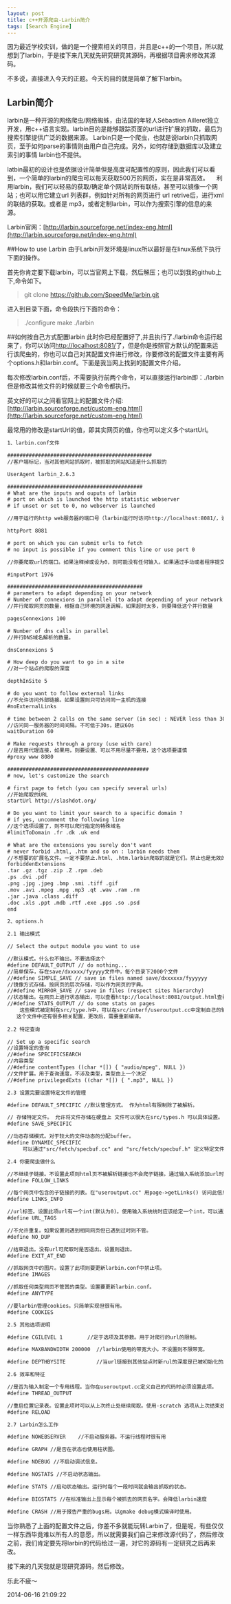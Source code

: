 ```yaml
---
layout: post 
title: c++开源爬虫-Larbin简介
tags: [Search Engine]
---
```

因为最近学校实训，做的是一个搜索相关的项目，并且是c++的一个项目，所以就想到了larbin，于是接下来几天就先研究研究其源码，再根据项目需求修改其源码。

不多说，直接进入今天的正题。今天的目的就是简单了解下larbin。

## Larbin简介
   larbin是一种开源的网络爬虫/网络蜘蛛，由法国的年轻人Sébastien Ailleret独立开发，用c++语言实现。larbin目的是能够跟踪页面的url进行扩展的抓取，最后为搜索引擎提供广泛的数据来源。 Larbin只是一个爬虫，也就是说larbin只抓取网页，至于如何parse的事情则由用户自己完成。另外，如何存储到数据库以及建立索引的事情 larbin也不提供。 　

   latbin最初的设计也是依据设计简单但是高度可配置性的原则，因此我们可以看到，一个简单的larbin的爬虫可以每天获取500万的网页，实在是非常高效。 　利用larbin，我们可以轻易的获取/确定单个网站的所有联结，甚至可以镜像一个网站；也可以用它建立url 列表群，例如针对所有的网页进行 url retrive后，进行xml的联结的获取。或者是 mp3，或者定制larbin，可以作为搜索引擎的信息的来源。
   
Larbin官网：[http://larbin.sourceforge.net/index-eng.html](http://larbin.sourceforge.net/index-eng.html)
   
##How to use Larbin
由于Larbin开发环境是linux所以最好是在linux系统下执行下面的操作。

首先你肯定要下载larbin，可以当官网上下载，然后解压；也可以到我的github上下,命令如下。

> git clone https://github.com/SpeedMe/larbin.git

进入到目录下面，命令段执行下面的命令：

> ./configure
> make
> ./larbin

##如何按自己方式配置larbin
此时你已经配置好了,并且执行了./larbin命令运行起来了，你可以访问[http://localhost:8081/](http://localhost:8081/)了，但是你是按照官方默认的配置来运行该爬虫的，你也可以自己对其配置文件进行修改，你要修改的配置文件主要有两个options.h和larbin.conf。下面是我当网上找到的配置文件介绍。

每次修改larbin.conf后，不需要执行前两个命令，可以直接运行larbin即：./larbin
但是修改其他文件的时候就要三个命令都执行。

英文好的可以之间看官网上的配置文件介绍:[http://larbin.sourceforge.net/custom-eng.html](http://larbin.sourceforge.net/custom-eng.html)

最常用的修改是startUrl的值，即其实网页的值，你也可以定义多个startUrl。

```html
1、larbin.conf文件

###############################################
//客户端标记，当对其他网站抓取时，被抓取的网站知道是什么抓取的

UserAgent larbin_2.6.3

############################################
# What are the inputs and ouputs of larbin
# port on which is launched the http statistic webserver
# if unset or set to 0, no webserver is launched

//用于运行的http web服务器的端口号（larbin运行时访问http://localhost:8081/，设置为http_port 8081）.如果将端口设为0，则不会启动web服务器。通过这个可以查看爬行结果。

httpPort 8081

# port on which you can submit urls to fetch
# no input is possible if you comment this line or use port 0

//你要爬取url的端口。如果注释掉或设为0，则可能没有任何输入。如果通过手动或者程序提交爬取的//urls，则必须练就到计算机的TCP端口1976,即设为:inputPort 1976,可以添加爬行的url。

#inputPort 1976

############################################
# parameters to adapt depending on your network
# Number of connexions in parallel (to adapt depending of your network speed)
//并行爬取网页的数量，根据自己环境的网速调解，如果超时太多，则要降低这个并行数量

pagesConnexions 100

# Number of dns calls in parallel
//并行DNS域名解析的数量。

dnsConnexions 5

# How deep do you want to go in a site
//对一个站点的爬取的深度

depthInSite 5

# do you want to follow external links
//不允许访问外部链接。如果设置则只可访问同一主机的连接
#noExternalLinks

# time between 2 calls on the same server (in sec) : NEVER less than 30
//访问同一服务器的时间间隔。不可低于30s，建议60s
waitDuration 60

# Make requests through a proxy (use with care)
//是否用代理连接，如果用，则要设置、可以不用尽量不要用，这个选项要谨慎
#proxy www 8080

##############################################
# now, let's customize the search

# first page to fetch (you can specify several urls)
//开始爬取的URL
startUrl http://slashdot.org/

# Do you want to limit your search to a specific domain ?
# if yes, uncomment the following line
//这个选项设置了，则不可以爬行指定的特殊域名
#limitToDomain .fr .dk .uk end

# What are the extensions you surely don't want
# never forbid .html, .htm and so on : larbin needs them
//不想要的扩展名文件。一定不要禁止.html、.htm.larbin爬取的就是它们。禁止也是无效的
forbiddenExtensions
.tar .gz .tgz .zip .Z .rpm .deb
.ps .dvi .pdf
.png .jpg .jpeg .bmp .smi .tiff .gif
.mov .avi .mpeg .mpg .mp3 .qt .wav .ram .rm
.jar .java .class .diff
.doc .xls .ppt .mdb .rtf .exe .pps .so .psd
end

2、options.h

2.1 输出模式

// Select the output module you want to use

//默认模式。什么也不输出，不要选择这个
#define DEFAULT_OUTPUT // do nothing...
//简单保存，存在save/dxxxxx/fyyyyy文件中，每个目录下2000个文件
//#define SIMPLE_SAVE // save in files named save/dxxxxxx/fyyyyyy
//镜像方式存储。按网页的层次存储，可以作为网页的字典。
//#define MIRROR_SAVE // save in files (respect sites hierarchy)
//状态输出。在网页上进行状态输出，可以查看http://localhost:8081/output.html查看结果
//#define STATS_OUTPUT // do some stats on pages
    这些模式被定制在src/type.h中，可以在src/interf/useroutput.cc中定制自己的输出模式。
   这个文件中还有很多相关配置，更改后，需要重新编译。
  
2.2 特定查询

// Set up a specific search
//设置特定的查询
//#define SPECIFICSEARCH
//内容类型
//#define contentTypes ((char *[]) { "audio/mpeg", NULL })
//文件扩展。用于查询速度，不涉及类型，类型由上一个决定
//#define privilegedExts ((char *[]) { ".mp3", NULL })

2.3 设置完要设置特定文件的管理

#define DEFAULT_SPECIFIC //默认管理方式。 作为html有限制除了被解析。

// 存储特定文件。 允许将文件存储在硬盘上 文件可以很大在src/types.h 可以具体设置。
#define SAVE_SPECIFIC 

//动态存储模式。对于较大的文件动态的分配buffer。
#define DYNAMIC_SPECIFIC 
     可以通过"src/fetch/specbuf.cc" and "src/fetch/specbuf.h" 定义特定文件的管理方式。

2.4 你要爬虫做什么

//不继续子链接。不设置此项则html页不被解析链接也不会爬子链接。通过输入系统添加url时很有用
#define FOLLOW_LINKS

//每个网页中包含的子链接的列表。在"useroutput.cc" 用page->getLinks() 访问此信息。
#define LINKS_INFO 

//url标签。设置此项url有一个int(默认为0)。使用输入系统统时应该给定一个int。可以通过其获取u//rl。可以重定向。
#define URL_TAGS

//不允许重复。如果设置则遇到相同网页但已遇到过时则不管。
#define NO_DUP

//结束退出。没有url可爬取时是否退出。设置则退出。
#define EXIT_AT_END 

//抓取网页中的图片。设置了此项则要更新larbin.conf中禁止项。
#define IMAGES

//抓取任何类型网页不管其的类型。设置要更新larbin.conf。
#define ANYTYPE

//要larbin管理cookies。只简单实现但很有用。
#define COOKIES

2.5 其他选项说明

#define CGILEVEL 1        //定于选项及其参数。用于对爬行的url的限制。

#define MAXBANDWIDTH 200000  //larbin使用的带宽大小。不设置则不限带宽。

#define DEPTHBYSITE          //当url链接到其他站点时新rul的深度是已被初始化的。

2.6 效率和特征

//是否为输入制定一个专用线程。当你在useroutput.cc定义自己的代码时必须设置此项。
#define THREAD_OUTPUT

//重启位置记录表。设置此项时可以从上次终止处继续爬取。使用-scratch 选项从上次结束处重启。
#define RELOAD

2.7 Larbin怎么工作

#define NOWEBSERVER    //不启动服务器。不运行线程时很有用

#define GRAPH //是否在状态也使用柱状图。

#define NDEBUG //不启动调试信息。

#define NOSTATS //不启动状态输出。

#define STATS //启动状态输出。运行时每个一段时间就会输出抓取的状态。

#define BIGSTATS //在标准输出上显示每个被抓去的网页名字。会降低larbin速度

#define CRASH //用于报告严重的bugs用。以gmake debug模式编译时使用。
```

当你熟悉了上面的配置文件之后，你差不多就能玩转Larbin了，但是呢，有些仅仅一样东西毕竟难以所有人的意愿，所以就需要我们自己来修改源代码了，然后修改之前，我们肯定要先将larbin的代码给过一遍，对它的源码有一定研究之后再来改。

接下来的几天我就是现研究源码，然后修改。

乐此不疲～

2014-06-16 21:09:22

